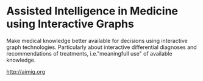 # Assisted Intelligence in Medicine using Interactive Graphs

Make medical knowledge better available for decisions using interactive graph technologies. Particularly about interactive differential diagnoses and recommendations of treatments, i.e."meaningfull use" of available knowledge.

http://aimig.org
